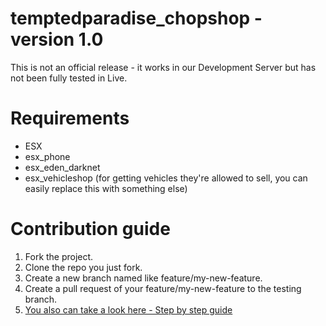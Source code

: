 # temptedparadise_chopshop - version 1.0
This is not an official release - it works in our Development Server but has not been fully tested in Live.

# Requirements
- ESX
- esx_phone 
- esx_eden_darknet
- esx_vehicleshop (for getting vehicles they're allowed to sell, you can easily replace this with something else)


# Contribution guide

1. Fork the project.
2. Clone the repo you just fork.
3. Create a new branch named like feature/my-new-feature.
4. Create a pull request of your feature/my-new-feature to the testing branch.
5. [You also can take a look here - Step by step guide](https://codeburst.io/a-step-by-step-guide-to-making-your-first-github-contribution-5302260a2940)
